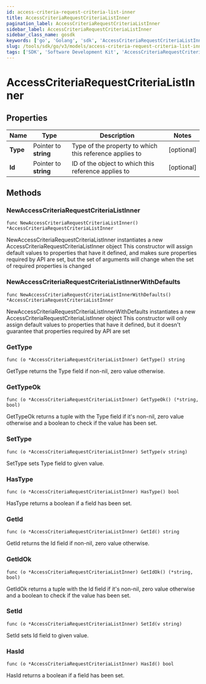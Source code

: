 ```yaml
---
id: access-criteria-request-criteria-list-inner
title: AccessCriteriaRequestCriteriaListInner
pagination_label: AccessCriteriaRequestCriteriaListInner
sidebar_label: AccessCriteriaRequestCriteriaListInner
sidebar_class_name: gosdk
keywords: ['go', 'Golang', 'sdk', 'AccessCriteriaRequestCriteriaListInner', 'AccessCriteriaRequestCriteriaListInner'] 
slug: /tools/sdk/go/v3/models/access-criteria-request-criteria-list-inner
tags: ['SDK', 'Software Development Kit', 'AccessCriteriaRequestCriteriaListInner', 'AccessCriteriaRequestCriteriaListInner']
---
```


# AccessCriteriaRequestCriteriaListInner

## Properties

Name | Type | Description | Notes
------------ | ------------- | ------------- | -------------
**Type** | Pointer to **string** | Type of the property to which this reference applies to | [optional] 
**Id** | Pointer to **string** | ID of the object to which this reference applies to | [optional] 

## Methods

### NewAccessCriteriaRequestCriteriaListInner

`func NewAccessCriteriaRequestCriteriaListInner() *AccessCriteriaRequestCriteriaListInner`

NewAccessCriteriaRequestCriteriaListInner instantiates a new AccessCriteriaRequestCriteriaListInner object
This constructor will assign default values to properties that have it defined,
and makes sure properties required by API are set, but the set of arguments
will change when the set of required properties is changed

### NewAccessCriteriaRequestCriteriaListInnerWithDefaults

`func NewAccessCriteriaRequestCriteriaListInnerWithDefaults() *AccessCriteriaRequestCriteriaListInner`

NewAccessCriteriaRequestCriteriaListInnerWithDefaults instantiates a new AccessCriteriaRequestCriteriaListInner object
This constructor will only assign default values to properties that have it defined,
but it doesn't guarantee that properties required by API are set

### GetType

`func (o *AccessCriteriaRequestCriteriaListInner) GetType() string`

GetType returns the Type field if non-nil, zero value otherwise.

### GetTypeOk

`func (o *AccessCriteriaRequestCriteriaListInner) GetTypeOk() (*string, bool)`

GetTypeOk returns a tuple with the Type field if it's non-nil, zero value otherwise
and a boolean to check if the value has been set.

### SetType

`func (o *AccessCriteriaRequestCriteriaListInner) SetType(v string)`

SetType sets Type field to given value.

### HasType

`func (o *AccessCriteriaRequestCriteriaListInner) HasType() bool`

HasType returns a boolean if a field has been set.

### GetId

`func (o *AccessCriteriaRequestCriteriaListInner) GetId() string`

GetId returns the Id field if non-nil, zero value otherwise.

### GetIdOk

`func (o *AccessCriteriaRequestCriteriaListInner) GetIdOk() (*string, bool)`

GetIdOk returns a tuple with the Id field if it's non-nil, zero value otherwise
and a boolean to check if the value has been set.

### SetId

`func (o *AccessCriteriaRequestCriteriaListInner) SetId(v string)`

SetId sets Id field to given value.

### HasId

`func (o *AccessCriteriaRequestCriteriaListInner) HasId() bool`

HasId returns a boolean if a field has been set.


